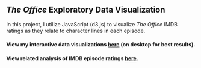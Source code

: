 ## _The Office_ Exploratory Data Visualization

In this project, I utilize JavaScript (d3.js) to visualize _The Office_ IMDB ratings as they relate to character lines in each episode.

#### View my interactive data visualizations __[here](https://saravalente.github.io/The-Office-Data-Visualization)__ (on desktop for best results).

#### View related analysis of IMDB episode ratings __[here](https://github.com/saravalente/The-Office-IMDB-Data-Analysis/blob/main/IMDB%20Data%20Analysis.ipynb)__.
